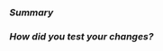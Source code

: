 ### _Summary_

<!--
  What changed? Link to relevant issues.
-->

### _How did you test your changes?_

<!--
  Verify changes. Include relevant screenshots/videos
-->
